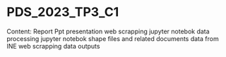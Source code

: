 # PDS_2023_TP3_C1

Content:
  Report
  Ppt presentation
  web scrapping jupyter notebok
  data processing jupyter notebok
  shape files and related documents
  data from INE
  web scrapping data outputs
